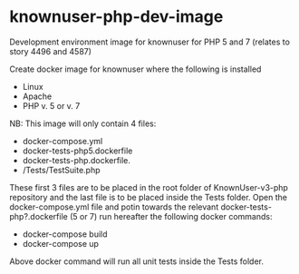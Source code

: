 # knownuser-php-dev-image
Development environment image for knownuser for PHP 5 and 7 (relates to story 4496 and 4587)

Create docker image for knownuser where the following is installed
- Linux
- Apache
- PHP v. 5 or v. 7

NB: This image will only contain 4 files:
- docker-compose.yml 
- docker-tests-php5.dockerfile
- docker-tests-php.dockerfile.
- /Tests/TestSuite.php

These first 3 files are to be placed in the root folder of KnownUser-v3-php repository and the last file is to be placed inside the Tests folder. 
Open the docker-compose.yml file and potin towards the relevant docker-tests-php?.dockerfile (5 or 7)
run hereafter the following docker commands:
- docker-compose build
- docker-compose up 

Above docker command will run all unit tests inside the Tests folder.
